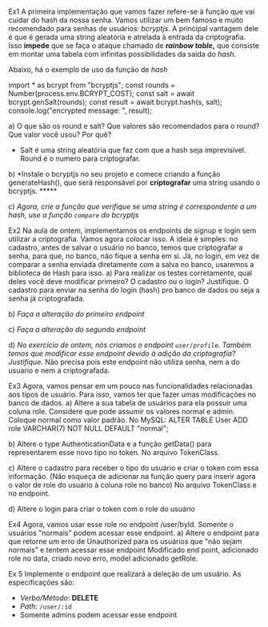 Ex1 A primeira implementação que vamos fazer refere-se à função que vai cuidar do hash da nossa senha. Vamos utilizar um bem famoso e muito recomendado para senhas de usuários: *bcryptjs*. A principal vantagem dele é que é gerada uma string aleatória e atrelada à entrada da criptografia. Isso **impede** que se faça o ataque chamado de ***rainbow table*,** que consiste em montar uma tabela com infinitas possibilidades da saída do *hash*. 

Abaixo, há o exemplo de uso da função de *hash*

import * as bcrypt from "bcryptjs";
const rounds = Number(process.env.BCRYPT_COST);
const salt = await bcrypt.genSalt(rounds);
const result = await bcrypt.hash(s, salt);
console.log("encrypted message: ", result);

a) O que são os round e salt? Que valores são recomendados para o round? Que valor você usou? Por quê?
- Salt é uma string aleatória que faz com que a hash seja imprevisível. Round é o numero para criptografar.

b) *Instale o bcryptjs no seu projeto e comece criando a função generateHash(), que será responsável por **criptografar** uma string usando o bcryptjs.  ***** 

c) *Agora, crie a função que verifique se uma string é correspondente a um hash, use a função `compare` do bcryptjs*

Ex2 Na aula de ontem, implementamos os endpoints de signup e login sem utilizar a criptografia. Vamos agora colocar isso. A ideia é simples: no cadastro, antes de salvar o usuário no banco, temos que criptografar a senha, para que, no banco, não fique a senha em si. Já, no login, em vez de comparar a senha enviada diretamente com a salva no banco, usaremos a biblioteca de Hash para isso. 
a) Para realizar os testes corretamente, qual deles você deve modificar primeiro? O cadastro ou o login? Justifique.
O cadastro para enviar na senha do login (hash) pro banco de dados ou seja a senha já criptografada.

b) *Faça a alteração do primeiro endpoint*

c) *Faça a alteração do segundo endpoint*

d) *No exercício de ontem, nós criamos o endpoint `user/profile`. Também temos que modificar esse endpoint devido à adição da criptografia? Justifique.*
Não precisa pois este endpoint não utiliza senha, nem a do usuario e nem a criptografada.

Ex3 Agora, vamos pensar em um pouco nas funcionalidades relacionadas aos tipos de usuário. Para isso, vamos ter que fazer umas modificações no banco de dados.
a) Altere a sua tabela de usuários para ela possuir uma coluna role. Considere que pode assumir os valores normal  e admin. Coloque normal como valor padrão.
No MySQL: ALTER TABLE User ADD role VARCHAR(7) NOT NULL DEFAULT "normal";

b) Altere o type AuthenticationData e a função getData() para representarem esse novo tipo no token.
No arquivo TokenClass.

c) Altere o cadastro para receber o tipo do usuário e criar o token com essa informação. (Não esqueça de adicionar na função query para inserir agora o valor de role do usuário à coluna role no banco)
No arquivo TokenClass e no endpoint.

d) Altere o login para criar o token com o role do usuário

Ex4 Agora, vamos usar esse role no endpoint /user/byId. Somente o usuários "normais" podem acessar esse endpoint. 
a) Altere o endpoint para que retorne um erro de Unauthorized para os usuários que "não sejam normais" e tentem acessar esse endpoint
Modificado end point, adicionado role no data, criado novo erro, model adicionado getRole.

Ex 5 Implemente o endpoint que realizará a deleção de um usuário. As especificações são:

- *Verbo/Método*: **DELETE**
- *Path:* `/user/:id`
- Somente admins podem acessar esse endpoint
